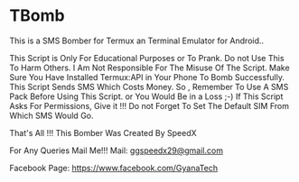 # TBomb
This is a SMS Bomber for Termux an Terminal Emulator for Android..

This Script is Only For Educational Purposes or To Prank.
 Do not Use This To Harm Others.
 I Am Not Responsible For The Misuse Of The Script.
 Make Sure You Have Installed Termux:API in Your Phone To Bomb Successfully.
 This Script Sends SMS Which Costs Money.
 So , Remember To Use A SMS Pack Before Using This Script.
 or You Would Be in a Loss ;-)
 If This Script Asks For Permissions, Give it !!!
 Do not Forget To Set The Default SIM From Which SMS Would Go.

 That's All !!!
 This Bomber Was Created By SpeedX
 
 For Any Queries Mail Me!!!
           Mail: ggspeedx29@gmail.com
           
  Facebook Page: https://www.facebook.com/GyanaTech
